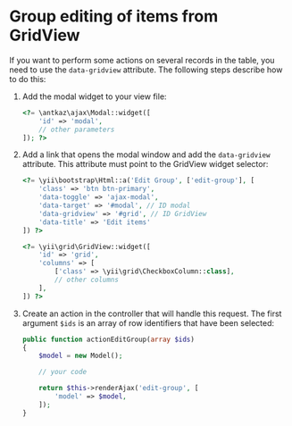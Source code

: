 # Group editing of items from GridView

If you want to perform some actions on several records in the table, you need to use the `data-gridview` attribute.
The following steps describe how to do this:

1. Аdd the modal widget to your view file:

    ```php
    <?= \antkaz\ajax\Modal::widget([
        'id' => 'modal',
        // other parameters
    ]); ?>
    ```
    
2. Add a link that opens the modal window and add the `data-gridview` attribute. This attribute must point to the GridView widget selector:
    
    ```php
    <?= \yii\bootstrap\Html::a('Edit Group', ['edit-group'], [
        'class' => 'btn btn-primary',
        'data-toggle' => 'ajax-modal',
        'data-target' => '#modal', // ID modal
        'data-gridview' => '#grid', // ID GridView
        'data-title' => 'Edit items'
    ]) ?>

    <?= \yii\grid\GridView::widget([   
        'id' => 'grid',
        'columns' => [
            ['class' => \yii\grid\CheckboxColumn::class],
            // other columns       
        ],
    ]) ?>

    ```
    
3. Create an action in the controller that will handle this request. 
The first argument `$ids` is an array of row identifiers that have been selected:
    
    ```php
    public function actionEditGroup(array $ids)
    {
        $model = new Model();
    
        // your code
    
        return $this->renderAjax('edit-group', [
            'model' => $model,
        ]);   
    }
    ```
